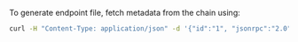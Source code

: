 To generate endpoint file, fetch metadata from the chain using:
```bash
curl -H "Content-Type: application/json" -d '{"id":"1", "jsonrpc":"2.0", "method": "state_getMetadata", "params":[]}' -o testing.json https://tfchain.dev.grid.tf/
```

